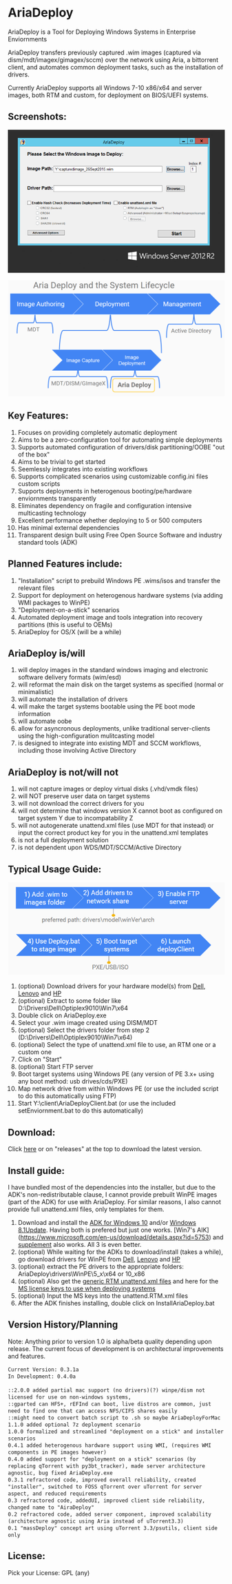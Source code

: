# AriaDeploy

AriaDeploy is a Tool for Deploying Windows Systems in Enterprise Enviornments

AriaDeploy transfers previously captured .wim images (captured via dism/mdt/imagex/gimagex/sccm) over the network using Aria, a bittorrent client, and automates common deployment tasks, such as the installation of drivers.

Currently AriaDeploy supports all Windows 7-10 x86/x64 and server images, both RTM and custom, for deployment on BIOS/UEFI systems.

## Screenshots:

![screenshot1](redist/AriaDeploy/docs/AriaDeployPic.png)

![screenshot1](redist/AriaDeploy/docs/AriaSystemLifecycle.png)

## Key Features:

1. Focuses on providing completely automatic deployment
2. Aims to be a zero-configuration tool for automating simple deployments
3. Supports automated configuration of drivers/disk partitioning/OOBE "out of the box"
4. Aims to be trivial to get started
5. Seemlessly integrates into existing workflows
6. Supports complicated scenarios using customizable config.ini files custom scripts
7. Supports deployments in heterogenous booting/pe/hardware enviornments transparently
8. Eliminates dependency on fragile and configuration intensive multicasting technology
9. Excellent performance whether deploying to 5 or 500 computers
10. Has minimal external dependencies
11. Transparent design built using Free Open Source Software and industry standard tools (ADK)

## Planned Features include:

1. "Installation" script to prebuild Windows PE .wims/isos and transfer the relevant files
2. Support for deployment on heterogenous hardware systems (via adding WMI packages to WinPE)
3. "Deployment-on-a-stick" scenarios
4. Automated deployment image and tools integration into recovery partitions (this is useful to OEMs)
5. AriaDeploy for OS/X (will be a while)

## AriaDeploy is/will

1. will deploy images in the standard windows imaging and electronic software delivery formats (wim/esd)
2. will reformat the main disk on the target systems as specified (normal or minimalistic)
3. will automate the installation of drivers
4. will make the target systems bootable using the PE boot mode information
5. will automate oobe
6. allow for asyncronous deployments, unlike traditional server-clients using the high-configuration mulitcasting model
7. is designed to integrate into existing MDT and SCCM workflows, including those involving Active Directory

## AriaDeploy is not/will not

1. will not capture images or deploy virtual disks (.vhd/vmdk files)
2. will NOT preserve user data on target systems
3. will not download the correct drivers for you
4. will not determine that windows version X cannot boot as configured on target system Y due to incompatability Z
5. will not autogenerate unattend.xml files (use MDT for that instead) or input the correct product key for you in the unattend.xml templates
6. is not a full deployment solution
7. is not dependent upon WDS/MDT/SCCM/Active Directory

## Typical Usage Guide:

![screenshot1](redist/AriaDeploy/docs/AriaDeployWorkflow.png)

1. (optional) Download drivers for your hardware model(s) from [Dell](http://en.community.dell.com/techcenter/enterprise-client/w/wiki/2065.dell-command-deploy-driver-packs-for-enterprise-client-os-deployment), [Lenovo](https://support.lenovo.com/us/en/documents/ht074984) and [HP](http://www8.hp.com/us/en/ads/clientmanagement/drivers-pack.html) 
2. (optional) Extract to some folder like D:\Drivers\Dell\Optiplex9010\Win7\x64
3. Double click on AriaDeploy.exe
4. Select your .wim image created using DISM/MDT
5. (optional) Select the drivers folder from step 2 (D:\Drivers\Dell\Optiplex9010\Win7\x64)
6. (optional) Select the type of unattend.xml file to use, an RTM one or a custom one
7. Click on "Start"
8. (optional) Start FTP server
9. Boot target systems using Windows PE (any version of PE 3.x+ using any boot method: usb drives/cds/PXE) 
10. Map network drive from within Windows PE (or use the included script to do this automatically using FTP)
11. Start Y:\client\AriaDeployClient.bat (or use the included setEnviornment.bat to do this automatically)

## Download:

Click [here](//github.com/gdiaz384/AriaDeploy/releases) or on "releases" at the top to download the latest version.

## Install guide:

I have bundled most of the dependencies into the installer, but due to the ADK's non-redistributable clause, I cannot provide prebuilt WinPE images (part of the ADK) for use with AriaDeploy. For similar reasons, I also cannot provide full unattend.xml files, only templates for them.

1. Download and install the [ADK for Windows 10](https://msdn.microsoft.com/en-us/windows/hardware/dn913721.aspx) and/or [Windows 8.1Update](https://www.microsoft.com/en-US/download/details.aspx?id=39982). Having both is prefered but just one works. [Win7's AIK] (https://www.microsoft.com/en-us/download/details.aspx?id=5753) and [supplement](https://www.microsoft.com/en-us/download/details.aspx?id=5188) also works. All 3 is even better.
2. (optional) While waiting for the ADKs to download/install (takes a while), go download drivers for WinPE from  [Dell](http://en.community.dell.com/techcenter/enterprise-client/w/wiki/2065.dell-command-deploy-driver-packs-for-enterprise-client-os-deployment), [Lenovo](https://support.lenovo.com/us/en/documents/ht074984) and [HP](http://www8.hp.com/us/en/ads/clientmanagement/drivers-pack.html) 
3. (optional) extract the PE drivers to the appropriate folders: AriaDeploy\drivers\WinPE\5_x\x64 or 10_x86
4. (optional) Also get the [generic RTM unattend.xml files](https://github.com/gdiaz384/AriaDeploy/releases) and here for the [MS license keys to use when deploying systems](https://technet.microsoft.com/en-us/library/jj612867.aspx)
5. (optional) Input the MS keys into the unattend.RTM.xml files
6. After the ADK finishes installing, double click on InstallAriaDeploy.bat

## Version History/Planning

Note: Anything prior to version 1.0 is alpha/beta quality depending upon release.
The current focus of development is on architectural improvements and features.

```
Current Version: 0.3.1a
In Development: 0.4.0a

::2.0.0 added partial mac support (no drivers)(?) winpe/dism not licensed for use on non-windows systems, 
::gparted can HFS+, rEFInd can boot, live distros are common, just need to find one that can access NFS/CIFS shares easily
::might need to convert batch script to .sh so maybe AriaDeployForMac
1.1.0 added optional 7z deployment scenario
1.0.0 formalized and streamlined "deployment on a stick" and installer scenarios
0.4.1 added heterogenous hardware support using WMI, (requires WMI components in PE images however)
0.4.0 added support for "deployment on a stick" scenarios (by replacing qTorrent with py3bt_tracker), made server architecture agnostic, bug fixed AriaDeploy.exe
0.3.1 refractored code, improved overall reliability, created "installer", switched to FOSS qTorrent over uTorrent for server aspect, and reduced requirements
0.3 refractored code, addedUI, improved client side reliability, changed name to "AiraDeploy"
0.2 refractored code, added server component, improved scalability (architecture agnostic using Aria instead of uTorrent3.3)
0.1 "massDeploy" concept art using uTorrent 3.3/psutils, client side only
```

## License:
Pick your License: GPL (any)

